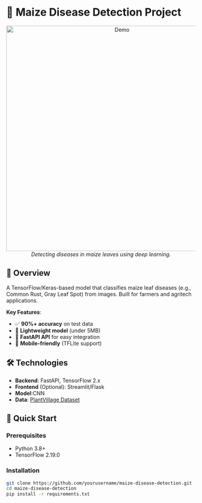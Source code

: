 # 🌽 Maize Disease Detection Project

<p align="center">
  <img src="https://example.com/maize-demo.gif" alt="Demo" width="600">  
  <br>
  <em>Detecting diseases in maize leaves using deep learning.</em>
</p>

## 📌 Overview
A TensorFlow/Keras-based model that classifies maize leaf diseases (e.g., Common Rust, Gray Leaf Spot) from images. Built for farmers and agritech applications.

**Key Features**:
- ✅ **90%+ accuracy** on test data  
- 🌱 **Lightweight model** (under 5MB)  
- 🚀 **FastAPI API** for easy integration  
- 📱 **Mobile-friendly** (TFLite support)  

## 🛠️ Technologies
- **Backend**: FastAPI, TensorFlow 2.x  
- **Frontend** (Optional): Streamlit/Flask  
- **Model**:CNN 
- **Data**: [PlantVillage Dataset](https://plantvillage.psu.edu/)  

## 🚀 Quick Start
### Prerequisites
- Python 3.8+
- TensorFlow 2.19.0

### Installation
```bash
git clone https://github.com/yourusername/maize-disease-detection.git
cd maize-disease-detection
pip install -r requirements.txt


